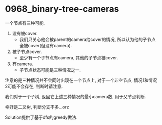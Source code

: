 # 0968_binary-tree-cameras

一个节点有三种可能.

1. 没有被cover.
   - 我们只关心他会被parent的camera给cover的情况, 所以认为他的子节点全被cover(但没有camera).
2. 被子节点cover.
   - 至少有一个子节点有camera, 其他的子节点被cover.
3. 有camera.
   - 子节点状态可能是三种情况之一.

注意的是三种情况并不会同时出现在一个节点上, 对于一个非空节点, 情况1和情况2可能不会存在, 判断时请注意.

我们对于一个子树, 返回它上述三种情况的最小camera数, 用于父节点判断.

幸好是二叉树, 判断分支不多...orz

Solution提供了基于dfs的greedy做法.
